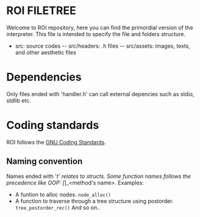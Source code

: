 # ROI FILETREE
Welcome to ROI repository, here you can find the primordial version of the
interpreter. This file is intended to specify the file and folders structure.

- src: source codes
-- src/headers: .h files
-- src/assets: images, texts, and other aesthetic files  


# Dependencies
Only files ended with 'handler.h' can call external depencies such as stdio,
stdlib etc.

# Coding standards
ROI follows the [GNU Coding Standards](https://www.gnu.org/prep/standards/standards.html).

## Naming convention
Names ended with '_t' relates to structs.
Some function names follows the precedence like OOP: <class>[_<subclass>]_<method's name>.
Examples:
* A funtion to alloc nodes.
```node_alloc()```
* A function to traverse through a tree structure using postorder.
```tree_postorder_rec()```
And so on..